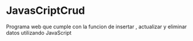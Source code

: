 # JavasCriptCrud
Programa web que cumple con la funcion de insertar , actualizar y eliminar datos utilizando JavaScript
